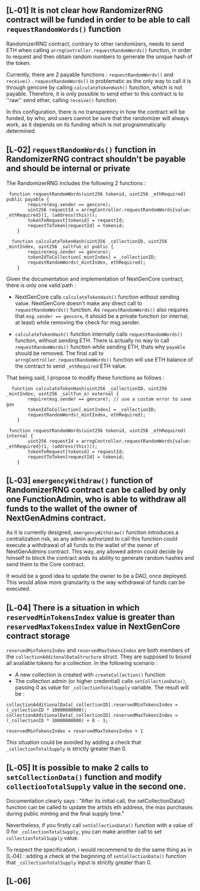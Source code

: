 ## [L‑01] It is not clear how RandomizerRNG contract will be funded in order to be able to call `requestRandomWords()` function

RandomizerRNG contract, contrary to other randomizers, needs to send ETH when calling `arrngController.requestRandomWords()` function, in order to request and then obtain random numbers to generate the unique hash of the token.

Currently, there are 2 payable functions : `requestRandomWords()` and `receive()` . 
`requestRandomWords()` is problematic as the only way to call it is through gencore by calling `calculateTokenHash()` function, which is not payable. Therefore, it is only possible to send ether to this contract is to ''raw'' send ether, calling `receive()` function.

In this configuration, there is no transparency in how the contract will be funded, by who, and users cannot be sure that the randomizer will always work, as it depends on its funding which is not programmatically determined.


## [L‑02] `requestRandomWords()` function in RandomizerRNG contract shouldn't be payable and should be internal or private

The RandomizerRNG includes the following 2 functions : 

```
 function requestRandomWords(uint256 tokenid, uint256 _ethRequired) public payable {
        require(msg.sender == gencore);
        uint256 requestId = arrngController.requestRandomWords{value: _ethRequired}(1, (address(this)));
        tokenToRequest[tokenid] = requestId;
        requestToToken[requestId] = tokenid;
    }

  function calculateTokenHash(uint256 _collectionID, uint256 _mintIndex, uint256 _saltfun_o) public {
        require(msg.sender == gencore);
        tokenIdToCollection[_mintIndex] = _collectionID;
        requestRandomWords(_mintIndex, ethRequired);
    }
```

Given the documentation and implementation of NextGenCore contract, there is only one valid path : 

- NextGenCore calls `calculateTokenHash()` function without sending value. NextGenCore doesn't make any direct call to `requestRandomWords()` function. As `requestRandomWords()` also requires that `msg.sender == gencore`, it should be a private function (or internal, at least) while removing the check for msg.sender.

- `calculateTokenHash()` function internally calls `requestRandomWords()` function, without sending ETH. There is actually no way to call `requestRandomWords()` function while sending ETH, thats why `payable` should be removed. The final call to `arrngController.requestRandomWords()` function will use ETH balance of the contract to send `_ethRequired` ETH value. 

That being said, I propose to modify these functions as follows : 

```
  function calculateTokenHash(uint256 _collectionID, uint256 _mintIndex, uint256 _saltfun_o) external {
        require(msg.sender == gencore); // use a custom error to save gas
        tokenIdToCollection[_mintIndex] = _collectionID;
        requestRandomWords(_mintIndex, ethRequired);
    }

 function requestRandomWords(uint256 tokenid, uint256 _ethRequired) internal {
        uint256 requestId = arrngController.requestRandomWords{value: _ethRequired}(1, (address(this)));
        tokenToRequest[tokenid] = requestId;
        requestToToken[requestId] = tokenid;
    }
```


## [L‑03] `emergencyWithdraw()` function of RandomizerRNG contract can be called by only one FunctionAdmin, who is able to withdraw all funds to the wallet of the owner of NextGenAdmins contract.

As it is currently designed, `emergencyWithdraw()` function introduces a centralization risk, as any admin authorized to call this function could execute a withdrawal of all funds to the wallet of the owner of NextGenAdmins contract. This way, any allowed admin could decide by himself to block the contract ands its ability to generate random hashes and send them to the Core contract.

It would be a good idea to update the owner to be a DAO, once deployed. This would allow more granularity is the way withdrawal of funds can be executed.


## [L‑04] There is a situation in which `reservedMinTokensIndex` value is greater than `reservedMaxTokensIndex` value in NextGenCore contract storage

`reservedMinTokensIndex` and `reservedMaxTokensIndex` are both members of the `collectionAdditonalDataStructure` struct. They are supposed to bound all available tokens for a collection.
In the following scenario  :
- A new collection is created with `createCollection()` function
- The collection admin (or higher credential) calls `setCollectionData()`, passing 0 as value for `_collectionTotalSupply` variable. The result will be : 

```
collectionAdditionalData[_collectionID].reservedMinTokensIndex = (_collectionID * 10000000000);
collectionAdditionalData[_collectionID].reservedMaxTokensIndex = (_collectionID * 10000000000) + 0 - 1;

reservedMinTokensIndex = reservedMaxTokensIndex + 1
```
This situation could be avoided by adding a check that `_collectionTotalSupply` is strictly greater than 0.


## [L‑05] It is possible to make 2 calls to `setCollectionData()` function and modify `collectionTotalSupply` value in the second one.

Documentation clearly says : 
"After its initial call, the setCollectionData() function can be called to update the artists eth address, the max purchases during public minting and the final supply time."

Nevertheless, if you firstly call `setCollectionData()` function with a value of 0 for `_collectionTotalSupply`, you can make another call to set `collectionTotalSupply` value. 

To respect the specification, i would recommend to do the same thing as in [L‑04] : adding a check at the beginning of `setCollectionData()` function that `_collectionTotalSupply` input is strictly greater than 0.


## [L‑06]








